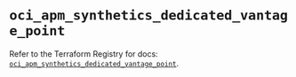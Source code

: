 # `oci_apm_synthetics_dedicated_vantage_point`

Refer to the Terraform Registry for docs: [`oci_apm_synthetics_dedicated_vantage_point`](https://registry.terraform.io/providers/oracle/oci/6.37.0/docs/resources/apm_synthetics_dedicated_vantage_point).
